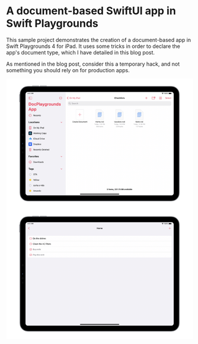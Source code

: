 # A document-based SwiftUI app in Swift Playgrounds

This sample project demonstrates the creation of a document-based app in Swift Playgrounds 4 for iPad. It uses some tricks in order to declare the app's document type, which I have detailed in this blog post.

As mentioned in the blog post, consider this a temporary hack, and not something you should rely on for production apps.

![Screenshots](./screenshots.png)
